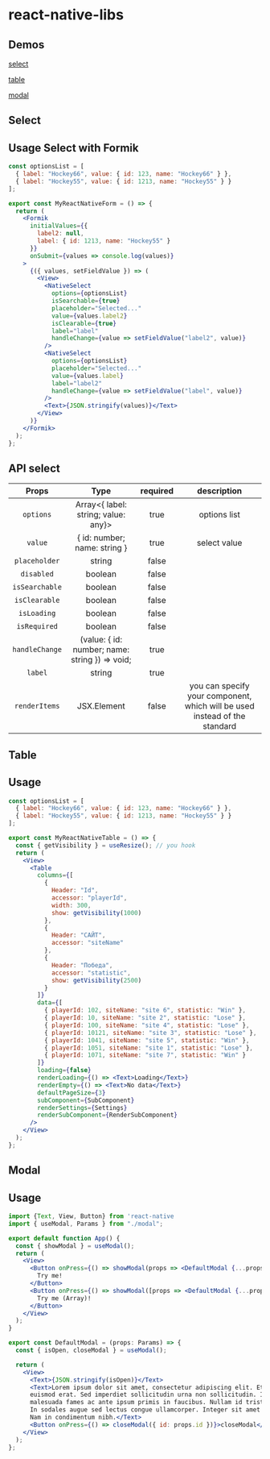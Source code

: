 # react-native-libs

## Demos

[select](https://codesandbox.io/s/react-native-select-mw6uw)

[table](https://codesandbox.io/s/mobile-table-kd3ub)

[modal](https://codesandbox.io/s/modal-for-react-native-nh3i4)

## Select

## Usage Select with Formik

```jsx
const optionsList = [
  { label: "Hockey66", value: { id: 123, name: "Hockey66" } },
  { label: "Hockey55", value: { id: 1213, name: "Hockey55" } }
];

export const MyReactNativeForm = () => {
  return (
    <Formik
      initialValues={{
        label2: null,
        label: { id: 1213, name: "Hockey55" }
      }}
      onSubmit={values => console.log(values)}
    >
      {({ values, setFieldValue }) => (
        <View>
          <NativeSelect
            options={optionsList}
            isSearchable={true}
            placeholder="Selected..."
            value={values.label2}
            isClearable={true}
            label="label"
            handleChange={value => setFieldValue("label2", value)}
          />
          <NativeSelect
            options={optionsList}
            placeholder="Selected..."
            value={values.label}
            label="label2"
            handleChange={value => setFieldValue("label", value)}
          />
          <Text>{JSON.stringify(values)}</Text>
        </View>
      )}
    </Formik>
  );
};
```

## API select

|     Props      |                      Type                      | required |                                description                                 |
| :------------: | :--------------------------------------------: | :------: | :------------------------------------------------------------------------: |
|   `options`    |      Array<{ label: string; value: any}>       |   true   |                                options list                                |
|    `value`     |          { id: number; name: string }          |   true   |                                select value                                |
| `placeholder`  |                     string                     |  false   |                                                                            |
|   `disabled`   |                    boolean                     |  false   |                                                                            |
| `isSearchable` |                    boolean                     |  false   |                                                                            |
| `isClearable`  |                    boolean                     |  false   |                                                                            |
|  `isLoading`   |                    boolean                     |  false   |                                                                            |
|  `isRequired`  |                    boolean                     |  false   |                                                                            |
| `handleChange` | (value: { id: number; name: string }) => void; |   true   |                                                                            |
|    `label`     |                     string                     |   true   |                                                                            |
| `renderItems`  |                  JSX.Element                   |  false   | you can specify your component, which will be used instead of the standard |

## Table

## Usage

```jsx
const optionsList = [
  { label: "Hockey66", value: { id: 123, name: "Hockey66" } },
  { label: "Hockey55", value: { id: 1213, name: "Hockey55" } }
];

export const MyReactNativeTable = () => {
  const { getVisibility } = useResize(); // you hook
  return (
    <View>
      <Table
        columns={[
          {
            Header: "Id",
            accessor: "playerId",
            width: 300,
            show: getVisibility(1000)
          },
          {
            Header: "САЙТ",
            accessor: "siteName"
          },
          {
            Header: "Победа",
            accessor: "statistic",
            show: getVisibility(2500)
          }
        ]}
        data={[
          { playerId: 102, siteName: "site 6", statistic: "Win" },
          { playerId: 10, siteName: "site 2", statistic: "Lose" },
          { playerId: 100, siteName: "site 4", statistic: "Lose" },
          { playerId: 10121, siteName: "site 3", statistic: "Lose" },
          { playerId: 1041, siteName: "site 5", statistic: "Win" },
          { playerId: 1051, siteName: "site 1", statistic: "Lose" },
          { playerId: 1071, siteName: "site 7", statistic: "Win" }
        ]}
        loading={false}
        renderLoading={() => <Text>Loading</Text>}
        renderEmpty={() => <Text>No data</Text>}
        defaultPageSize={3}
        subComponent={SubComponent}
        renderSettings={Settings}
        renderSubComponent={RenderSubComponent}
      />
    </View>
  );
};
```

## Modal

## Usage

```jsx
import {Text, View, Button} from 'react-native
import { useModal, Params } from "./modal";

export default function App() {
  const { showModal } = useModal();
  return (
    <View>
      <Button onPress={() => showModal(props => <DefaultModal {...props} />)}>
        Try me!
      </Button>
      <Button onPress={() => showModal([props => <DefaultModal {...props} />, props => <DefaultModal {...props} />])}>
        Try me (Array)!
      </Button>
    </View>
  );
}

export const DefaultModal = (props: Params) => {
  const { isOpen, closeModal } = useModal();

  return (
    <View>
      <Text>{JSON.stringify(isOpen)}</Text>
      <Text>Lorem ipsum dolor sit amet, consectetur adipiscing elit. Etiam consectetur
      euismod erat. Sed imperdiet sollicitudin urna non sollicitudin. Interdum et
      malesuada fames ac ante ipsum primis in faucibus. Nullam id tristique tortor.
      In sodales augue sed lectus congue ullamcorper. Integer sit amet nisl tellus.
      Nam in condimentum nibh.</Text>
      <Button onPress={() => closeModal({ id: props.id })}>closeModal</Button>
    </View>
  );
};
```
